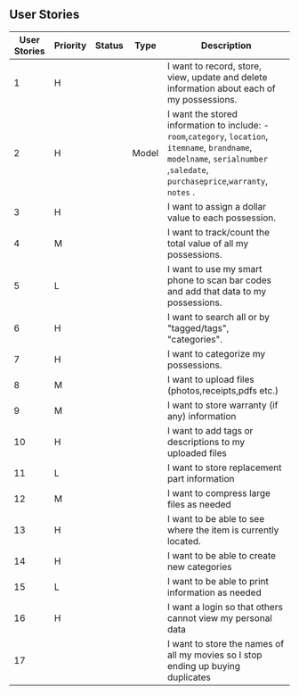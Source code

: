 ## User Stories

| User Stories 	| Priority 	| Status 	| Type  	| Description                                                                                                                                                                                                                                                     	|
|--------------	|----------	|--------	|-------	|-----------------------------------------------------------------------------------------------------------------------------------------------------------------------------------------------------------------------------------------------------------------	|
| 1            	| H        	|        	|       	| I want to record, store, view, update and delete information about each of my possessions.                                                                                                                                                                      	|
| 2            	| H        	|        	| Model 	| I want the stored information to include:  - `room`,`category`, `location`, `itemname`, `brandname`, `modelname`, `serialnumber `,`saledate`, `purchaseprice`,`warranty`, `notes` . 	|
| 3            	| H        	|        	|       	| I want to assign a dollar value to each possession.                                                                                                                                                                                                             	|
| 4            	| M        	|        	|       	| I want to track/count the total value of all my possessions.                                                                                                                                                                                                    	|
| 5            	| L        	|        	|       	| I want to use my smart phone to scan bar codes and add that data to my possessions.                                                                                                                                                                             	|
| 6            	| H        	|        	|       	| I want to search all or by "tagged/tags", "categories".                                                                                                                                                                                                         	|
| 7            	| H        	|        	|       	| I want to categorize my possessions.                                                                                                                                                                                                                            	|
| 8            	| M        	|        	|       	| I want to upload files (photos,receipts,pdfs etc.)                                                                                                                                                                                                              	|
| 9            	| M        	|        	|       	| I want to store warranty (if any) information                                                                                                                                                                                                                   	|
| 10           	| H        	|        	|       	| I want to add tags or descriptions to my uploaded files                                                                                                                                                                                                         	|
| 11           	| L        	|        	|       	| I want to store replacement part information                                                                                                                                                                                                                    	|
| 12           	| M        	|        	|       	| I want to compress large files as needed                                                                                                                                                                                                                        	|
| 13           	| H        	|        	|       	| I want to be able to see where the item is currently located.                                                                                                                                                                                                   	|
| 14           	| H        	|        	|       	| I want to be able to create new categories                                                                                                                                                                                                                      	|
| 15           	| L        	|        	|       	| I want to be able to print information as needed                                                                                                                                                                                                                	|
| 16           	| H        	|        	|       	| I want a login so that others cannot view my personal data                                                                                                                                                                                                      	|
| 17           	|          	|        	|      |      I  want to store the names of all my movies so I stop ending up buying duplicates                                                                                                                                                                                                                                                           	|